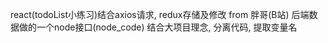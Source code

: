 react(todoList小练习)结合axios请求, redux存储及修改 from 胖哥(B站)
  后端数据做的一个node接口(node_code)
  结合大项目理念, 分离代码, 提取变量名
